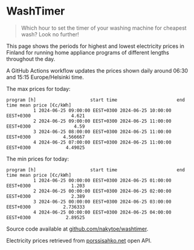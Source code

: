 
# WashTimer

> Which hour to set the timer of your washing machine for cheapest wash? Look no further!

This page shows the periods for highest and lowest electricity prices in Finland 
for running home appliance programs of different lengths throughout the day. 

A GitHub Actions workflow updates the prices shown daily around 06:30 and 15:15 Europe/Helsinki time.

The max prices for today:

	program [h]                    start time                      end time mean price [€c/kWh]
	          1 2024-06-25 09:00:00 EEST+0300 2024-06-25 10:00:00 EEST+0300               4.621
	          2 2024-06-25 09:00:00 EEST+0300 2024-06-25 11:00:00 EEST+0300                4.59
	          3 2024-06-25 08:00:00 EEST+0300 2024-06-25 11:00:00 EEST+0300            4.566667
	          4 2024-06-25 07:00:00 EEST+0300 2024-06-25 11:00:00 EEST+0300             4.49025

The min prices for today:

	program [h]                    start time                      end time mean price [€c/kWh]
	          1 2024-06-25 00:00:00 EEST+0300 2024-06-25 01:00:00 EEST+0300               1.203
	          2 2024-06-25 00:00:00 EEST+0300 2024-06-25 02:00:00 EEST+0300               2.389
	          3 2024-06-25 00:00:00 EEST+0300 2024-06-25 03:00:00 EEST+0300            2.736333
	          4 2024-06-25 00:00:00 EEST+0300 2024-06-25 04:00:00 EEST+0300             2.89525


Source code available at [github.com/nakytoe/washtimer](https://github.com/nakytoe/washtimer).

Electricity prices retrieved from [porssisahko.net](https://porssisahko.net/api) open API.
